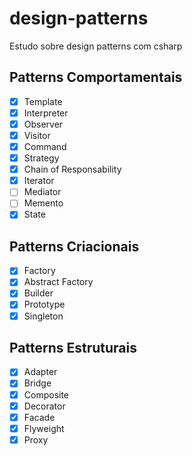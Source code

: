 # design-patterns
Estudo sobre design patterns com csharp

## Patterns Comportamentais
- [x] Template
- [x] Interpreter
- [x] Observer
- [x] Visitor
- [x] Command
- [x] Strategy
- [x] Chain of Responsability
- [x] Iterator
- [ ] Mediator
- [ ] Memento
- [x] State

## Patterns Criacionais
- [x] Factory
- [x] Abstract Factory
- [x] Builder
- [x] Prototype
- [x] Singleton

## Patterns Estruturais
- [x] Adapter
- [x] Bridge
- [x] Composite
- [x] Decorator
- [x] Facade
- [x] Flyweight
- [x] Proxy

